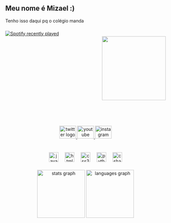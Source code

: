 <h2 align="left">Meu nome é Mizael :)</h2>

<p align="left">Tenho isso daqui pq o colégio manda</p>

###

<div align="left">
  <a href="https://open.spotify.com/user/zt2l7yxp7nbqc0t8f1vfcbg50">
    <img src="https://spotify-recently-played-readme.vercel.app/api?user=zt2l7yxp7nbqc0t8f1vfcbg50&count=5&unique=true" alt="Spotify recently played"  />
  </a>
    <div align="right">
      <img height="200" src="https://i.pinimg.com/736x/e1/1d/a5/e11da57e8d2d3c912df1ab14d5bc058d.jpg"  />
    </div>

</div>

###

<br clear="both">



###
  
<br clear="both">

<div align="center">
  <a href="https://x.com/esTrelenMorA">
    <img src="https://raw.githubusercontent.com/maurodesouza/profile-readme-generator/master/src/assets/icons/social/twitter/default.svg" width="52" height="40" alt="twitter logo"  />
  </a>
  <a href="https://x.com/esTrelenMorA">
    <img src="https://raw.githubusercontent.com/maurodesouza/profile-readme-generator/master/src/assets/icons/social/youtube/default.svg" width="52" height="40" alt="youtube logo"  />
  </a>
  <a href="https://www.instagram.com/mcquenzxl/">
    <img src="https://raw.githubusercontent.com/maurodesouza/profile-readme-generator/master/src/assets/icons/social/instagram/default.svg" width="52" height="40" alt="instagram logo"  />
  </a>
</div>

###

<br clear="both">

<div align="center">
  <img src="https://cdn.jsdelivr.net/gh/devicons/devicon/icons/javascript/javascript-original.svg" height="30" alt="javascript logo"  />
  <img width="12" />
  <img src="https://cdn.jsdelivr.net/gh/devicons/devicon/icons/html5/html5-original.svg" height="30" alt="html5 logo"  />
  <img width="12" />
  <img src="https://cdn.jsdelivr.net/gh/devicons/devicon/icons/css3/css3-original.svg" height="30" alt="css3 logo"  />
  <img width="12" />
  <img src="https://cdn.jsdelivr.net/gh/devicons/devicon/icons/python/python-original.svg" height="30" alt="python logo"  />
  <img width="12" />
  <img src="https://cdn.jsdelivr.net/gh/devicons/devicon/icons/csharp/csharp-original.svg" height="30" alt="csharp logo"  />
</div>

###

<div align="center">
  <img src="https://github-readme-stats.vercel.app/api?username=jynzersos&hide_title=false&hide_rank=false&show_icons=true&include_all_commits=true&count_private=true&disable_animations=false&theme=dracula&locale=en&hide_border=false&order=1" height="150" alt="stats graph"  />
  <img src="https://github-readme-stats.vercel.app/api/top-langs?username=jynzersos&locale=en&hide_title=false&layout=compact&card_width=320&langs_count=5&theme=dracula&hide_border=false&order=2" height="150" alt="languages graph"  />
</div>

###


